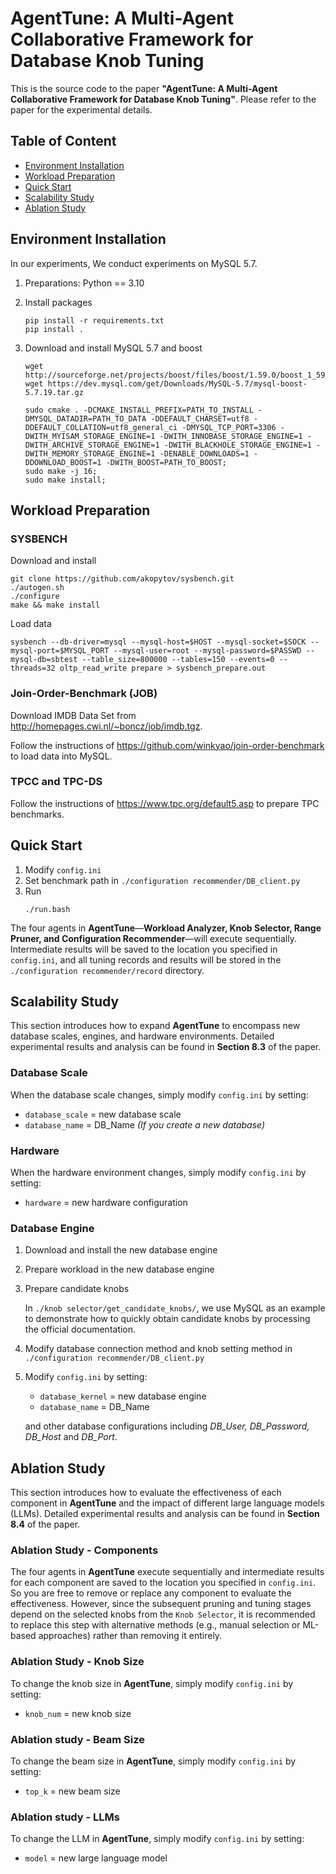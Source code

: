 # AgentTune: A Multi-Agent Collaborative Framework for Database Knob Tuning

This is the source code to the paper **"AgentTune: A Multi-Agent Collaborative Framework for Database Knob Tuning"**. Please refer to the paper for the experimental details.

## Table of Content
* [Environment Installation](#environment-installation)
* [Workload Preparation](#workload-preparation)
* [Quick Start](#quick-start)
* [Scalability Study](#scalability-study)
* [Ablation Study](#ablation-study)

## Environment Installation

In our experiments,  We conduct experiments on MySQL 5.7.

1. Preparations: Python == 3.10

2. Install packages

   ```shell
   pip install -r requirements.txt
   pip install .
   ```

3. Download and install MySQL 5.7 and boost

   ```shell
   wget http://sourceforge.net/projects/boost/files/boost/1.59.0/boost_1_59_0.tar.gz
   wget https://dev.mysql.com/get/Downloads/MySQL-5.7/mysql-boost-5.7.19.tar.gz
   
   sudo cmake . -DCMAKE_INSTALL_PREFIX=PATH_TO_INSTALL -DMYSQL_DATADIR=PATH_TO_DATA -DDEFAULT_CHARSET=utf8 -DDEFAULT_COLLATION=utf8_general_ci -DMYSQL_TCP_PORT=3306 -DWITH_MYISAM_STORAGE_ENGINE=1 -DWITH_INNOBASE_STORAGE_ENGINE=1 -DWITH_ARCHIVE_STORAGE_ENGINE=1 -DWITH_BLACKHOLE_STORAGE_ENGINE=1 -DWITH_MEMORY_STORAGE_ENGINE=1 -DENABLE_DOWNLOADS=1 -DDOWNLOAD_BOOST=1 -DWITH_BOOST=PATH_TO_BOOST;
   sudo make -j 16;
   sudo make install;
   ```



## Workload Preparation 

### SYSBENCH

Download and install

   ```shell
   git clone https://github.com/akopytov/sysbench.git
   ./autogen.sh
   ./configure
   make && make install
   ```

Load data

   ```shell
   sysbench --db-driver=mysql --mysql-host=$HOST --mysql-socket=$SOCK --mysql-port=$MYSQL_PORT --mysql-user=root --mysql-password=$PASSWD --mysql-db=sbtest --table_size=800000 --tables=150 --events=0 --threads=32 oltp_read_write prepare > sysbench_prepare.out
   ```

### Join-Order-Benchmark (JOB)

Download IMDB Data Set from http://homepages.cwi.nl/~boncz/job/imdb.tgz.

Follow the instructions of https://github.com/winkyao/join-order-benchmark to load data into MySQL.

### TPCC and TPC-DS
Follow the instructions of https://www.tpc.org/default5.asp to prepare TPC benchmarks.



## Quick Start

1. Modify `config.ini`
2. Set benchmark path in `./configuration recommender/DB_client.py`
3. Run
   ```shell
   ./run.bash
   ```

The four agents in **AgentTune**—**Workload Analyzer, Knob Selector, Range Pruner, and Configuration Recommender**—will execute sequentially. Intermediate results will be saved to the location you specified in `config.ini`, and all tuning records and results will be stored in the `./configuration recommender/record` directory.

## Scalability Study
This section introduces how to expand **AgentTune** to encompass new database scales, engines, and hardware environments. Detailed experimental results and analysis can be found in **Section 8.3** of the paper.
### Database Scale
When the database scale changes, simply modify `config.ini` by setting:
- `database_scale` = new database scale
- `database_name` = DB_Name *(If you create a new database)*

### Hardware
When the hardware environment changes, simply modify `config.ini` by setting:
- `hardware` = new hardware configuration

### Database Engine
1. Download and install the new database engine
2. Prepare workload in the new database engine
3. Prepare candidate knobs

   In `./knob selector/get_candidate_knobs/`, we use MySQL as an example to demonstrate how to quickly obtain candidate knobs by processing the official documentation.
4. Modify database connection method and knob setting method in `./configuration recommender/DB_client.py`
5. Modify `config.ini` by setting:
   - `database_kernel` = new database engine
   - `database_name` = DB_Name

   and other database configurations including *DB_User, DB_Password, DB_Host* and *DB_Port*.

## Ablation Study
This section introduces how to evaluate the effectiveness of each component in **AgentTune** and the impact of different large language models (LLMs). Detailed experimental results and analysis can be found in **Section 8.4** of the paper.
### Ablation Study - Components
The four agents in **AgentTune** execute sequentially and intermediate results for each component are saved to the location you specified in `config.ini`. So you are free to remove or replace any component to evaluate the effectiveness. However, since the subsequent pruning and tuning stages depend on the selected knobs from the `Knob Selector`, it is recommended to replace this step with alternative methods (e.g., manual selection or ML-based approaches) rather than removing it entirely.

### Ablation Study - Knob Size
To change the knob size in **AgentTune**, simply modify `config.ini` by setting:
- `knob_num` = new knob size

### Ablation study - Beam Size
To change the beam size in **AgentTune**, simply modify `config.ini` by setting:
- `top_k` = new beam size

### Ablation study - LLMs
To change the LLM in **AgentTune**, simply modify `config.ini` by setting:
- `model` = new large language model